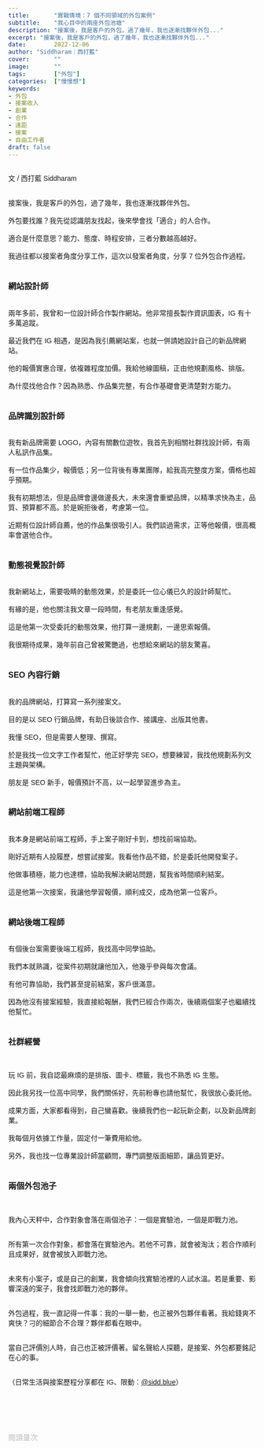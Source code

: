 ```yaml
---
title:       "實戰情境：7 個不同領域的外包案例"
subtitle:    "我心目中的兩座外包池塘"
description: "接案後，我是客戶的外包，過了幾年，我也逐漸找夥伴外包..."
excerpt: "接案後，我是客戶的外包，過了幾年，我也逐漸找夥伴外包..."
date:        2022-12-06
author: "Siddharam｜西打藍"
cover:       ""
image:       ""
tags:        ["外包"]
categories:  ["慢慢想"]
keywords:
- 外包
- 接案收入
- 創業
- 合作
- 遠距
- 接案
- 自由工作者
draft: false
---
```


<article style="font-family: 'Noto Sans TC', '微軟正黑體', sans-serif; font-weight: 300;">

<br>文 / 西打藍 Siddharam<br><br>

接案後，我是客戶的外包，過了幾年，我也逐漸找夥伴外包。<br><br>
外包要找誰？我先從認識朋友找起，後來學會找「適合」的人合作。<br><br>
適合是什麼意思？能力、態度、時程安排，三者分數越高越好。<br><br>
我過往都以接案者角度分享工作，這次以發案者角度，分享 7 位外包合作過程。<br><br>


<h3 class="article-h1-color">網站設計師</h3><br>
兩年多前，我曾和一位設計師合作製作網站。他非常擅長製作資訊圖表，IG 有十多萬追蹤。<br><br>
最近我們在 IG 相遇，是因為我引薦網站案，也就一併請她設計自己的新品牌網站。<br><br>
他的報價實惠合理，依複雜程度加價。我給他線圖稿，正由他規劃風格、排版。<br><br>
為什麼找他合作？因為熟悉、作品集完整，有合作基礎會更清楚對方能力。<br><br>


<h3 class="article-h1-color">品牌識別設計師</h3><br>
我有新品牌需要 LOGO，內容有關數位遊牧，我首先到相關社群找設計師，有兩人私訊作品集。<br><br>
有一位作品集少，報價低；另一位背後有專業團隊，給我高完整度方案，價格也超乎預期。<br><br>
我有初期想法，但是品牌會邊做邊長大，未來還會重塑品牌，以精準求快為主，品質、預算都不高。於是婉拒後者，考慮第一位。<br><br>
近期有位設計師自薦，他的作品集很吸引人。我們談過需求，正等他報價，很高概率會選他合作。<br><br>


<h3 class="article-h1-color">動態視覺設計師</h3><br>
我新網站上，需要吸睛的動態效果，於是委託一位心儀已久的設計師幫忙。<br><br>
有緣的是，他也關注我文章一段時間，有老朋友重逢感覺。<br><br>
這是他第一次受委託的動態效果，他打算一邊規劃，一邊思索報價。<br><br>
我很期待成果，幾年前自己曾被驚艷過，也想給來網站的朋友驚喜。<br><br>


<h3 class="article-h1-color">SEO 內容行銷</h3><br>
我的品牌網站，打算寫一系列接案文。<br><br>
目的是以 SEO 行銷品牌，有助日後談合作、接講座、出版其他書。<br><br>
我懂 SEO，但是需要人整理、撰寫。<br><br>
於是我找一位文字工作者幫忙，他正好學完 SEO，想要練習，我找他規劃系列文主題與架構。<br><br>
朋友是 SEO 新手，報價預計不高，以一起學習進步為主。<br><br>


<h3 class="article-h1-color">網站前端工程師</h3><br>
我本身是網站前端工程師，手上案子剛好卡到，想找前端協助。<br><br>
剛好近期有人投履歷，想嘗試接案。我看他作品不錯，於是委託他開發案子。<br><br>
他做事積極，能力也達標，協助我解決網站問題，幫我省時間順利結案。<br><br>
這是他第一次接案，我讓他學習報價，順利成交，成為他第一位客戶。<br><br>


<h3 class="article-h1-color">網站後端工程師</h3><br>
有個後台案需要後端工程師，我找高中同學協助。<br><br>
我們本就熟識，從案件初期就讓他加入，他幾乎參與每次會議。<br><br>
有他可靠協助，我們甚至提前結案，客戶很滿意。<br><br>
因為他沒有接案經驗，我直接給報酬，我們已經合作兩次，後續兩個案子也繼續找他幫忙。<br><br>

<h3 class="article-h1-color">社群經營</h3><br>

玩 IG 前，我自認最麻煩的是排版、圖卡、標籤，我也不熟悉 IG 生態。<br><br>
因此我另找一位高中同學，我們關係好，先前粉專也請他幫忙，我很放心委託他。<br><br>
成果方面，大家都看得到，自己蠻喜歡。後續我們也一起玩新企劃，以及新品牌創業。<br><br>
我每個月依據工作量，固定付一筆費用給他。<br><br>
另外，我也找一位專業設計師當顧問，專門調整版面細節，讓品質更好。<br><br>


<h3 class="article-h1-color">兩個外包池子</h3><br>

我內心天秤中，合作對象會落在兩個池子：一個是實驗池，一個是即戰力池。<br><br>

所有第一次合作對象，都會落在實驗池內。若他不可靠，就會被淘汰；若合作順利且成果好，就會被放入即戰力池。<br><br>

未來有小案子，或是自己的創業，我會傾向找實驗池裡的人試水溫。若是重要、影響深遠的案子，我會找即戰力池的夥伴。<br><br>

外包過程，我一直記得一件事：我的一舉一動，也正被外包夥伴看著。我給錢爽不爽快？刁的細節合不合理？夥伴都看在眼中。<br><br>

當自己評價別人時，自己也正被評價著。留名聲給人探聽，是接案、外包都要銘記在心的事。<br><br>



（日常生活與接案歷程分享都在 IG、限動：<a href="https://www.instagram.com/sidd.blue/" target="_blank">@sidd.blue</a>）<br><br>


<!-- <h3 class="article-h1-color"></h3><br> -->





<br><br><br>

</article>

<div style="color: #bfbfbf; font-size: 15px;" id="busuanzi_container_page_pv">
  閱讀量<span id="busuanzi_value_page_pv"></span>次
</div>

<script src="../../js/post.js"></script>




